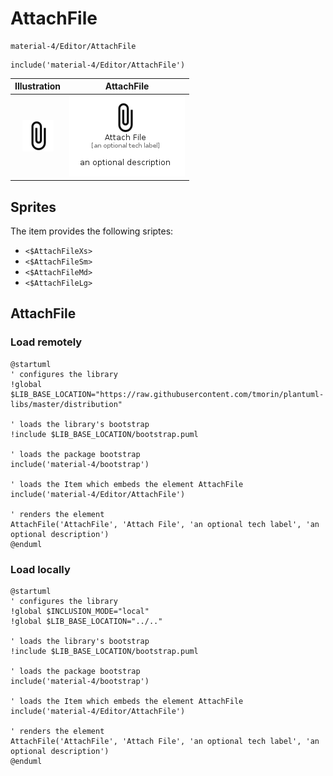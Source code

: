 # AttachFile


```text
material-4/Editor/AttachFile
```

```text
include('material-4/Editor/AttachFile')
```



| Illustration | AttachFile |
| :---: | :---: |
| ![illustration for Illustration](../../material-4/Editor/AttachFile.png) | ![illustration for AttachFile](../../material-4/Editor/AttachFile.Local.png) |



## Sprites
The item provides the following sriptes:

- `<$AttachFileXs>`
- `<$AttachFileSm>`
- `<$AttachFileMd>`
- `<$AttachFileLg>`





## AttachFile

### Load remotely
```plantuml
@startuml
' configures the library
!global $LIB_BASE_LOCATION="https://raw.githubusercontent.com/tmorin/plantuml-libs/master/distribution"

' loads the library's bootstrap
!include $LIB_BASE_LOCATION/bootstrap.puml

' loads the package bootstrap
include('material-4/bootstrap')

' loads the Item which embeds the element AttachFile
include('material-4/Editor/AttachFile')

' renders the element
AttachFile('AttachFile', 'Attach File', 'an optional tech label', 'an optional description')
@enduml
```

### Load locally
```plantuml
@startuml
' configures the library
!global $INCLUSION_MODE="local"
!global $LIB_BASE_LOCATION="../.."

' loads the library's bootstrap
!include $LIB_BASE_LOCATION/bootstrap.puml

' loads the package bootstrap
include('material-4/bootstrap')

' loads the Item which embeds the element AttachFile
include('material-4/Editor/AttachFile')

' renders the element
AttachFile('AttachFile', 'Attach File', 'an optional tech label', 'an optional description')
@enduml
```

